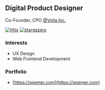 ## Digital Product Designer
Co-Founder, CPO [@Volla Inc.](https://github.com/VollaInc)

[![Hits](https://hits.seeyoufarm.com/api/count/incr/badge.svg?url=https%3A%2F%2Fgithub.com%2Fspemer&count_bg=%2379C83D&title_bg=%23555555&icon=&icon_color=%23E7E7E7&title=hits&edge_flat=false)](https://github.com/spemer)
[![stargazers](https://img.shields.io/github/stars/spemer?style=social)](https://github.com/spemer)

### Interests
- UX Design
- Web Frontend Development

### Portfolio
- [https://spemer.com](https://spemer.com)
